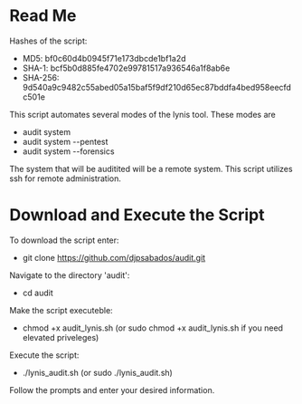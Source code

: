 # Read Me

Hashes of the script:
- MD5: bf0c60d4b0945f71e173dbcde1bf1a2d
- SHA-1: bcf5b0d885fe4702e99781517a936546a1f8ab6e
- SHA-256: 9d540a9c9482c55abed05a15baf5f9df210d65ec87bddfa4bed958eecfdc501e

This script automates several modes of the lynis tool. These modes are 
  - audit system
  - audit system --pentest
  - audit system --forensics
    
The system that will be auditited will be a remote system. This script utilizes ssh for remote administration. 

# Download and Execute the Script
To download the script enter:
- git clone https://github.com/djpsabados/audit.git

Navigate to the directory 'audit': 
- cd audit

Make the script executeble:
- chmod +x audit_lynis.sh (or sudo chmod +x audit_lynis.sh if you need elevated priveleges)

Execute the script: 
- ./lynis_audit.sh (or sudo ./lynis_audit.sh)

Follow the prompts and enter your desired information.




